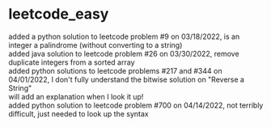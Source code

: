 # leetcode_easy

added a python solution to leetcode problem #9 on 03/18/2022, is an integer a palindrome (without converting to a string)  
added java solution to leetcode problem #26 on 03/30/2022, remove duplicate integers from a sorted array  
added python solutions to leetcode problems #217 and #344 on 04/01/2022, I don't fully understand the bitwise solution on "Reverse a String"  
will add an explanation when I look it up!<br>
added python solution to leetcode problem #700 on 04/14/2022, not terribly difficult, just needed to look up the syntax

